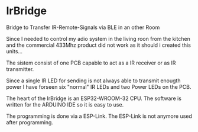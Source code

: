 # IrBridge
Bridge to Transfer IR-Remote-Signals via BLE in an other Room

Since I needed to control my adio system in the living roon from the kitchen and the commercial 433Mhz product did not work as it should i created this units... 

The sistem consist of one PCB capable to act as a IR receiver or as IR transmitter.

Since a single IR LED for sending is not always able to transmit enougth power I have forseen six "normal" IR LEDs and two Power LEDs on the PCB.

The heart of the IrBridge is an ESP32-WROOM-32 CPU. The software is written for the ARDUINO IDE so it is easy to use.

The programming is done via a ESP-Link. The ESP-Link is not anymore used after programming.

